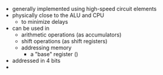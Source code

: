 - generally implemented using high-speed circuit elements
- physically close to the ALU and CPU
	- to minimize delays
- can be used in
	- arithmetic operations (as accumulators)
	- shift operations (as shift registers)
	- addressing memory
		- a "base" register ()
- addressed in 4 bits
-